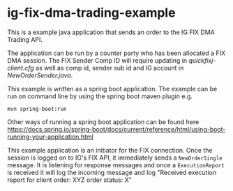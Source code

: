 ig-fix-dma-trading-example
==========

This is a example java application that sends an order to the IG FIX DMA Trading API.

The application can be run by a counter party who has been allocated a FIX DMA session. The FIX Sender Comp ID will require updating in 
_quickfixj-client.cfg_
as well as comp id, sender sub id and IG account in 
_NewOrderSender.java_.

This example is written as a spring boot application.  The example can be run on command line by using the spring boot maven plugin e.g. 
 
 `mvn spring-boot:run`

Other ways of running a spring boot application can be found here 
https://docs.spring.io/spring-boot/docs/current/reference/html/using-boot-running-your-application.html


This example application is an initiator for the FIX connection. Once the session is logged on to IG's FIX API, it immediately sends a `NewOrderSingle` message. It is listening for response messages and once a `ExecutionReport` is received it will log the incoming message and log "Received execution report for client order: XYZ order status: X"  


